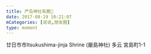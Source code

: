```yaml
---
title: 严岛神社有鹿🦌
date: 2017-08-19 10:21:07
mCategories: [说说,朋友圈]
type: moment
---
```


<div id="pics-20170819102107"></div>

<script>
var data = [
    {"link": "2017-08-19_094142.mov", "type": "video"},
    {"link": "2017-08-19_000000.jpeg", "type": "shuoshuo"},
    {"link": "2017-08-19_000001.jpeg", "type": "shuoshuo"},
    {"link": "2017-08-19_000002.jpeg", "type": "shuoshuo"},
    {"link": "2017-08-19_000003.jpeg", "type": "shuoshuo"},
    {"link": "2017-08-19_000004.jpeg", "type": "shuoshuo"}
];
picsRender(data, "pics-20170819102107");
</script>

廿日市市Itsukushima-jinja Shrine (厳島神社) 多云
宮島町1-1
